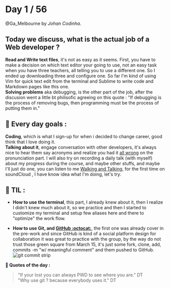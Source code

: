 # Day 1 / 56
@Ga_Melbourne by *Johan Codinha*.  

## Today we discuss, what is the **actual job** of a **Web developer ?**  

**Read and Write text files**, it's not as easy as it seems. First, you have to make a decision on which text editor your going to use, not an easy task when you have three teachers, all telling you to use a different one. So I ended up downloading three and configure one. So far I'm kind of using Vim for quick text edit from the terminal and Sublime to write code and Markdown pages like this one.  
**Solving problems** aka debugging, is the other part of the job, after the discusion went a little bt philisofic agreeing on this quote : "If debugging is the process of removing bugs, then programming must be the process of putting them in."  

## :dart: Every day goals :  

**Coding**, which is what I sign-up for when i decided to change career, good think that I love doing it.  
**Talking about it**, engage conversation with other developers, it's always nice to hear them say acronyms and realize you had it [all wrong](https://twitter.com/JohanCodinha/status/710046478752989184) on the pronunciation part. I will also try on recording a daily talk (with myself) about my progress during the course, and maybe other stuffs, and maybe I'll just do one, you can listen to me [Walking and Talking](https://soundcloud.com/johan-c-819300950/sets/walks-and-talks), for the first time on soundCloud
, I have know idea what I'm doing, let's try.

## :book: TIL :

- **How to use the terminal**, this part, I already knew about it, then I realize I didn't knew much about it, so we practice and then I started to customize my terminal and setup few aliases here and there to "optimize" the work flow.  

- **How to use Git, and [GitHub :octocat:](https://github.com/JohanCodinha)**, the first one was already cover in the pre-work and since GitHub is kind of a social platform design for collaboration it was great to practice with the group, by the way do not trust those green square from March 15, it's just some fork, clone, add, commits -m "w/ meaningful comment" and them pushed to GitHub.  
![git commit strip](http://imgs.xkcd.com/comics/git_commit.png)

**:shell: Quotes of the day :**  
> "If your lost you can always PWD to see where you are." DT  
> "Why use git ? because everybody uses it." DT
